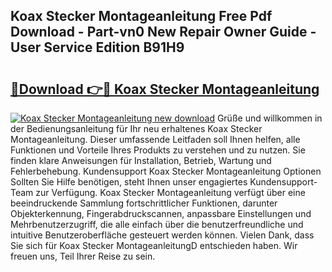 ## Koax Stecker Montageanleitung Free Pdf Download - Part-vn0 New Repair Owner Guide - User Service Edition B91H9

# <h2><a href="http://df8arte.blite.top/?on=Koax+Stecker+Montageanleitung">🔗Download 👉🔴 Koax Stecker Montageanleitung</a></h2>

[![Koax Stecker Montageanleitung new download](https://i.imgur.com/lujVjoI.png)](http://df8arte.blite.top/?on=Koax+Stecker+Montageanleitung)
Grüße und willkommen in der Bedienungsanleitung für Ihr neu erhaltenes Koax Stecker Montageanleitung. Dieser umfassende Leitfaden soll Ihnen helfen, alle Funktionen und Vorteile Ihres Produkts zu verstehen und zu nutzen. Sie finden klare Anweisungen für Installation, Betrieb, Wartung und Fehlerbehebung. Kundensupport Koax Stecker Montageanleitung Optionen Sollten Sie Hilfe benötigen, steht Ihnen unser engagiertes Kundensupport-Team zur Verfügung. Koax Stecker Montageanleitung verfügt über eine beeindruckende Sammlung fortschrittlicher Funktionen, darunter Objekterkennung, Fingerabdruckscannen, anpassbare Einstellungen und Mehrbenutzerzugriff, die alle einfach über die benutzerfreundliche und intuitive Benutzeroberfläche gesteuert werden können. Vielen Dank, dass Sie sich für Koax Stecker MontageanleitungD entschieden haben. Wir freuen uns, Teil Ihrer Reise zu sein.
